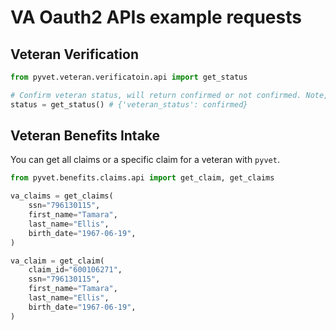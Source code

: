 # VA Oauth2 APIs example requests

## Veteran Verification

```python
from pyvet.veteran.verificatoin.api import get_status

# Confirm veteran status, will return confirmed or not confirmed. Note, oidc handshake is happening here.
status = get_status() # {'veteran_status': confirmed}
```

## Veteran Benefits Intake

You can get all claims or a specific claim for a veteran with `pyvet`.

```python
from pyvet.benefits.claims.api import get_claim, get_claims

va_claims = get_claims(
    ssn="796130115",
    first_name="Tamara",
    last_name="Ellis",
    birth_date="1967-06-19",
)

va_claim = get_claim(
    claim_id="600106271",
    ssn="796130115",
    first_name="Tamara",
    last_name="Ellis",
    birth_date="1967-06-19",
)

```
